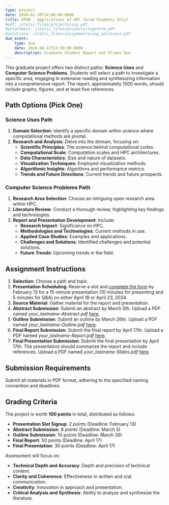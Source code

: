 ```yaml
---
type: project
date: 2024-01-30T14:00:00-0600
title: GP00 - Applications of HPC (Grad Students Only)
#pdf: /static_files/projects/asg.pdf
#attachment: /static_files/projects/legoform.pdf
#solutions: /static_files/assignments/asg_solutions.pdf
due_event: 
    type: due
    date: 2024-04-17T23:59:00-0600
    description: Graduate Student Report and Slides Due
---
```

This graduate project offers two distinct paths: **Science Uses** and **Computer Science Problems**. Students will select a path to investigate a specific area, engaging in extensive reading and synthesizing information into a comprehensive report. The report, approximately 1500 words, should include graphs, figures, and at least five references.

## Path Options (Pick One)

### Science Uses Path

1. **Domain Selection**: Identify a specific domain within science where computational methods are pivotal.
2. **Research and Analysis**: Delve into the domain, focusing on:
    - **Scientific Principles**: The science behind computational codes.
    - **Computational Scale**: Computation scales and HPC architectures.
    - **Data Characteristics**: Size and nature of datasets.
    - **Visualization Techniques**: Employed visualization methods.
    - **Algorithmic Insights**: Algorithms and performance metrics.
    - **Trends and Future Directions**: Current trends and future prospects.

### Computer Science Problems Path

1. **Research Area Selection**: Choose an intriguing open research area within HPC.
2. **Literature Review**: Conduct a thorough review, highlighting key findings and technologies.
3. **Report and Presentation Development**: Include:
    - **Research Impact**: Significance on HPC.
    - **Methodologies and Technologies**: Current methods in use.
    - **Applied Case Studies**: Examples and applications.
    - **Challenges and Solutions**: Identified challenges and potential solutions.
    - **Future Trends**: Upcoming trends in the field.

## Assignment Instructions

1. **Selection**: Choose a path and topic.
2. **Presentation Scheduling**: Reserve a slot and [complete the form](https://uic365-my.sharepoint.com/:x:/g/personal/papka_uic_edu/ER5nrHVZwNNFrQ3JalPPb30BS8FLrn71P_2LcL0IPXnCvQ?e=ZWCvkd) by February 13 for a 15-minute presentation (10 minutes for presenting and 5 minutes for Q&A) on either April 18 or April 23, 2024.
3. **Source Material**: Gather material for the report and presentation.
4. **Abstract Submission**: Submit an abstract by March 5th. Upload a PDF named *your_lastname-Abstract.pdf* [here](https://forms.office.com/r/5ckp0UCZPy).
5. **Outline Submission**: Submit an outline by March 26th. Upload a PDF named *your_lastname-Outline.pdf* [here](https://forms.office.com/r/5ckp0UCZPy).
6. **Final Report Submission**: Submit the final report by April 17th. Upload a PDF named *your_lastname-Report.pdf* [here](https://forms.office.com/r/5ckp0UCZPy).
7. **Final Presentation Submission**: Submit the final presentation by April 17th. The presentation should summarize the report and include references. Upload a PDF named *your_lastname-Slides.pdf* [here](https://forms.office.com/r/5ckp0UCZPy).

## Submission Requirements

Submit all materials in PDF format, adhering to the specified naming convention and deadlines.

## Grading Criteria

The project is worth **100 points** in total, distributed as follows:

- **Presentation Slot Signup**: 2 points (Deadline: February 13)
- **Abstract Submission**: 8 points (Deadline: March 5)
- **Outline Submission**: 10 points (Deadline: March 26)
- **Final Report**: 50 points (Deadline: April 17)
- **Final Presentation**: 30 points (Deadline: April 17)

Assessment will focus on:

- **Technical Depth and Accuracy**: Depth and precision of technical content.
- **Clarity and Coherence**: Effectiveness in written and oral communication.
- **Creativity**: Innovation in approach and presentation.
- **Critical Analysis and Synthesis**: Ability to analyze and synthesize the literature.
